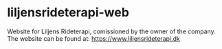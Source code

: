 # liljensrideterapi-web
Website for Liljens Rideterapi, comissioned by the owner of the company.
The website can be found at: https://www.liljensrideterapi.dk
